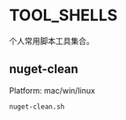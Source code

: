 TOOL_SHELLS
====
个人常用脚本工具集合。

nuget-clean
----------
Platform: mac/win/linux
```Shell
nuget-clean.sh 
```